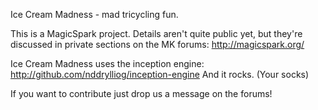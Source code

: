 Ice Cream Madness - mad tricycling fun.

This is a MagicSpark project. Details aren't quite public yet, but they're discussed
in private sections on the MK forums: <http://magicspark.org/>

Ice Cream Madness uses the inception engine: <http://github.com/nddrylliog/inception-engine>
And it rocks. (Your socks)

If you want to contribute just drop us a message on the forums!
